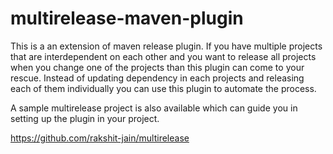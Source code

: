 # multirelease-maven-plugin
This is a an extension of maven release plugin. If you have multiple projects that are interdependent on each other 
and you want to release all projects when you change one of the projects than this plugin can come to your rescue.
Instead of updating dependency in each projects and releasing each of them individually you can use this plugin to
automate the process.

A sample multirelease project is also available which can guide you in setting up the plugin in your project.

https://github.com/rakshit-jain/multirelease
